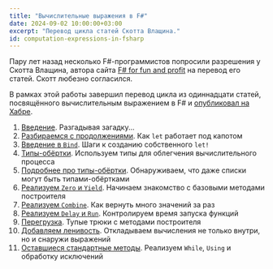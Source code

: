 ```yaml
---
title: "Вычислительные выражения в F#"
date: 2024-09-02 10:00:00+03:00
excerpt: "Перевод цикла статей Скотта Влащина."
id: computation-expressions-in-fsharp
---
```


Пару лет назад несколько F#-программистов попросили разрешения у Скотта Влащина, автора сайта [F# for fun and profit](https://fsharpforfunandprofit.com/) на перевод его статей.
Скотт любезно согласился.

В рамках этой работы завершил перевод цикла из одиннадцати статей, посвящённого вычислительным выражением в F# и [опубликовал на Хабре](https://habr.com/ru/articles/840106/).

1. [Введение](https://habr.com/ru/articles/804631/).
   Разгадывая загадку...
1. [Разбираемся с продолжениями](https://habr.com/ru/articles/804957/).
   Как `let` работает под капотом
1. [Введение в `Bind`](https://habr.com/ru/articles/806097/).
   Шаги к созданию собственного `let!`
1. [Типы-обёртки](https://habr.com/ru/articles/806955/).
   Используем типы для облегчения вычислительного процесса
1. [Подробнее про типы-обёртки](https://habr.com/ru/articles/807709/).
   Обнаруживаем, что даже списки могут быть типами-обёртками
1. [Реализуем `Zero` и `Yield`](https://habr.com/ru/articles/808427/).
   Начинаем знакомство с базовыми методами построителя
1. [Реализуем `Combine`](https://habr.com/ru/articles/809565/).
   Как вернуть много значений за раз
1. [Реализуем `Delay` и `Run`](https://habr.com/ru/articles/810019/).
   Контролируем время запуска функций
1. [Перегрузка](https://habr.com/ru/articles/838542/).
   Тупые трюки с методами построителя
1. [Добавляем ленивость](https://habr.com/ru/articles/840098/).
   Откладываем вычисления не только внутри, но и снаружи выражений
1. [Оставшиеся стандартные методы](https://habr.com/ru/articles/840102/).
   Реализуем `While`, `Using` и обработку исключений
